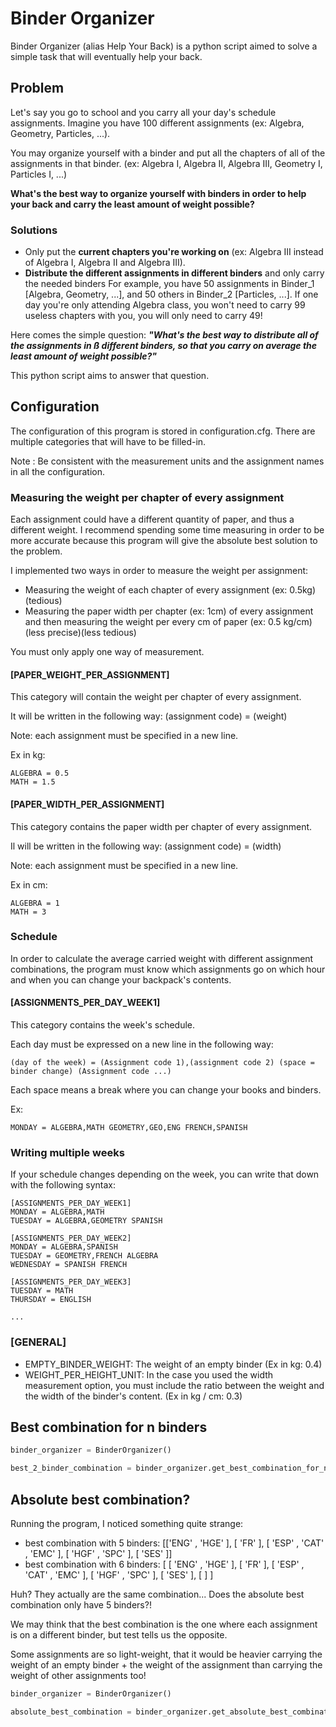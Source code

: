# Binder Organizer
Binder Organizer (alias Help Your Back) is a python script aimed to solve a simple task that will eventually help your back.

## Problem
Let's say you go to school and you carry all your day's schedule assignments. Imagine you have 100 different assignments (ex: Algebra, Geometry, Particles, ...).

You may organize yourself with a binder and put all the chapters of all of the assignments in that binder. (ex: Algebra I, Algebra II, Algebra III, Geometry I, Particles I, ...)

**What's the best way to organize yourself with binders in order to help your back and carry the least amount of weight possible?**

### Solutions
- Only put the **current chapters you're working on** (ex: Algebra III instead of Algebra I, Algebra II and Algebra III). 
- **Distribute the different assignments in different binders** and only carry the needed binders For example, you have 50 assignments in Binder_1 [Algebra, Geometry, ...], and 50 others in Binder_2 [Particles, ...]. If one day you're only attending Algebra class, you won't need to carry 99 useless chapters with you, you will only need to carry 49!

Here comes the simple question: _**"What's the best way to distribute all of the assignments in ß different binders, so that you carry on average the least amount of weight possible?"**_

This python script aims to answer that question.

## Configuration

The configuration of this program is stored in configuration.cfg. There are multiple categories that will have to be filled-in.

Note : Be consistent with the measurement units and the assignment names in all the configuration.

### Measuring the weight per chapter of every assignment
Each assignment could have a different quantity of paper, and thus a different weight. I recommend spending some time measuring in order to be more accurate because this program will give the absolute best solution to the problem.

I implemented two ways in order to measure the weight per assignment:

- Measuring the weight of each chapter of every assignment (ex: 0.5kg) (tedious)
- Measuring the paper width per chapter (ex: 1cm) of every assignment and then measuring the weight per every cm of paper (ex: 0.5 kg/cm)(less precise)(less tedious)

You must only apply one way of measurement.

#### [PAPER_WEIGHT_PER_ASSIGNMENT]
This category will contain the weight per chapter of every assignment.

It will be written in the following way:
(assignment code) = (weight)

Note: each assignment must be specified in a new line.

Ex in kg:
```
ALGEBRA = 0.5
MATH = 1.5
```

#### [PAPER_WIDTH_PER_ASSIGNMENT]
This category contains the paper width per chapter of every assignment.

Il will be written in the following way:
(assignment code) = (width)

Note: each assignment must be specified in a new line.

Ex in cm:
```
ALGEBRA = 1
MATH = 3
```

### Schedule
In order to calculate the average carried weight with different assignment combinations, the program must know which assignments go on which hour and when you can change your backpack's contents.
 
#### [ASSIGNMENTS_PER_DAY_WEEK1]
This category contains the week's schedule.

Each day must be expressed on a new line in the following way:
```
(day of the week) = (Assignment code 1),(assignment code 2) (space = binder change) (Assignment code ...)
```

Each space means a break where you can change your books and binders.

Ex:
```
MONDAY = ALGEBRA,MATH GEOMETRY,GEO,ENG FRENCH,SPANISH
```

### Writing multiple weeks
If your schedule changes depending on the week, you can write that down with the following syntax:

```
[ASSIGNMENTS_PER_DAY_WEEK1]
MONDAY = ALGEBRA,MATH
TUESDAY = ALGEBRA,GEOMETRY SPANISH

[ASSIGNMENTS_PER_DAY_WEEK2]
MONDAY = ALGEBRA,SPANISH
TUESDAY = GEOMETRY,FRENCH ALGEBRA
WEDNESDAY = SPANISH FRENCH

[ASSIGNMENTS_PER_DAY_WEEK3]
TUESDAY = MATH
THURSDAY = ENGLISH

...
```

### [GENERAL]
- EMPTY_BINDER_WEIGHT: The weight of an empty binder (Ex in kg: 0.4)
- WEIGHT_PER_HEIGHT_UNIT: In the case you used the width measurement option, you must include the ratio between the weight and the width of the binder's content. (Ex in kg / cm: 0.3)

## Best combination for n binders
```python
binder_organizer = BinderOrganizer()

best_2_binder_combination = binder_organizer.get_best_combination_for_n_binders(2)
```


## Absolute best combination?
Running the program, I noticed something quite strange:
- best combination with 5 binders: [['ENG' , 'HGE' ], [ 'FR' ], [ 'ESP' , 'CAT' , 'EMC' ], [ 'HGF' , 'SPC' ], [ 'SES' ]]
- best combination with 6 binders: [ [ 'ENG' , 'HGE' ], [ 'FR' ], [ 'ESP' , 'CAT' , 'EMC' ], [ 'HGF' , 'SPC' ], [ 'SES' ], [ ] ]

Huh? They actually are the same combination... Does the absolute best combination only have 5 binders?!

We may think that the best combination is the one where each assignment is on a different binder, but test tells us the opposite.

Some assignments are so light-weight, that it would be heavier carrying the weight of an empty binder + the weight of the assignment than carrying the weight of other assignments too!

```python
binder_organizer = BinderOrganizer()

absolute_best_combination = binder_organizer.get_absolute_best_combination()
```